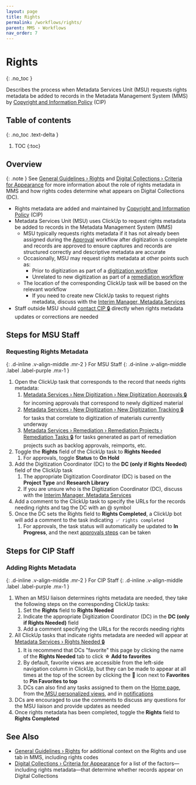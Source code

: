 ```yaml
---
layout: page
title: Rights
permalink: /workflows/rights/
parent: MMS › Workflows
nav_order: 7
---
```


# Rights
{: .no_toc }

Describes the process when Metadata Services Unit (MSU) requests rights metadata be added to records in the Metadata Management System (MMS) by [Copyright and Information Policy](/metadata-documentation/resources/glossary/#copyright-information-policy) (CIP)

## Table of contents
{: .no_toc .text-delta }

1. TOC
{:toc}

## Overview

{: .note }
See [General Guidelines › Rights](/metadata-documentation/metadata/guidelines/#rights) and [Digital Collections › Criteria for Appearance](/metadata-documentation/dc/criteria/) for more information about the role of rights metadata in MMS and how rights codes determine what appears on Digital Collections (DC).

- Rights metadata are added and maintained by [Copyright and Information Policy](/metadata-documentation/resources/glossary/#copyright-information-policy) (CIP)
- Metadata Services Unit (MSU) uses ClickUp to request rights metadata be added to records in the Metadata Management System (MMS)
  - MSU typically requests rights metadata if it has not already been assigned during the [Approval](/metadata-documentation/workflows/approvals/) workflow after digitization is complete and records are approved to ensure captures and records are structured correctly and descriptive metadata are accurate
  - Occasionally, MSU may request rights metadata at other points such as:
    - Prior to digitization as part of a [digitization workflow](/metadata-documentation/workflows/digitization/)
    - Unrelated to new digitization as part of a [remediation workflow](/metadata-documentation/workflows/remediation/)
  - The location of the corresponding ClickUp task will be based on the relevant workflow
    - If you need to create new ClickUp tasks to request rights metadata, discuss with the [Interim Manager, Metadata Services](/metadata-documentation/contact/)
- Staff outside MSU should [contact CIP 🔒](https://lair.nypl.org/-/departments/library-sites-and-services/research-libraries/copyright-information-policy) directly when rights metadata updates or corrections are needed

## Steps for MSU Staff

### Requesting Rights Metadata
{: .d-inline .v-align-middle .mr-2 }
For MSU Staff
{: .d-inline .v-align-middle .label .label-purple .mx-1 }

1. Open the ClickUp task that corresponds to the record that needs rights metadata:
   1. [Metadata Services › New Digitization › New Digitization Approvals 🔒](https://app.clickup.com/2305128/v/l/6-180919377-1) for incoming approvals that correspond to newly digitized material
   1. [Metadata Services › New Digitization › New Digitization Tracking 🔒](https://app.clickup.com/2305128/v/l/6-164664866-1) for tasks that correlate to digitization of materials currently underway
   1. [Metadata Services › Remediation › Remediation Projects › Remediation Tasks 🔒](https://app.clickup.com/2305128/v/l/26b38-8667) for tasks generated as part of remediation projects such as backlog approvals, reimports, etc.
1. Toggle the **Rights** field of the ClickUp task to **Rights Needed**
   1. For approvals, toggle **Status** to **On Hold**
1. Add the Digitization Coordinator (DC) to the **DC (only if Rights Needed)** field of the ClickUp task
   1. The appropriate Digitization Coordinator (DC) is based on the **Project Type** and **Research Library**
   1. If you are unsure who is the Digitization Coordinator (DC), discuss with the [Interim Manager, Metadata Services](/metadata-documentation/contact/)
1. Add a comment to the ClickUp task to specify the URLs for the records needing rights and tag the DC with an @ symbol
1. Once the DC sets the Rights field to **Rights Completed**, a ClickUp bot will add a comment to the task indicating  `✅ rights completed`
   1. For approvals, the task status will automatically be updated to **In Progress**, and the next [approvals steps](/metadata-documentation/workflows/approvals/#steps) can be taken

## Steps for CIP Staff

### Adding Rights Metadata
{: .d-inline .v-align-middle .mr-2 }
For CIP Staff
{: .d-inline .v-align-middle .label .label-purple .mx-1 }

1. When an MSU liaison determines rights metadata are needed, they take the following steps on the corresponding ClickUp tasks:
   1. Set the **Rights** field to **Rights Needed**
   1. Indicate the appropriate Digitization Coordinator (DC) in the **DC (only if Rights Needed)** field
   1. Add a comment specifying the URLs for the records needing rights
1. All ClickUp tasks that indicate rights metadata are needed will appear at [Metadata Services › Rights Needed 🔒](https://app.clickup.com/2305128/v/l/26b38-4647)
   1. It is recommend that DCs "favorite" this page by clicking the name of the **Rights Needed** tab to click **☆ Add to favorites**
   1. By default, favorite views are accessible from the left-side navigation column in ClickUp, but they can be made to appear at all times at the top of the screen by clicking the **📌** icon next to **Favorites** to **Pin Favorites to top**
   1. DCs can also find any tasks assigned to them on the [Home page](https://app.clickup.com/2305128/home), from the[ MSU personalized views](https://app.clickup.com/2305128/v/l/4-18903295-1), and in [notifications](https://app.clickup.com/2305128/notifications)
1. DCs are encouraged to use the comments to discuss any questions for the MSU liaison and provide updates as needed
1. Once rights metadata has been completed, toggle the **Rights** field to **Rights Completed**

## See Also

- [General Guidelines › Rights](/metadata-documentation/metadata/guidelines/#rights) for additional context on the Rights and use tab in MMS, including rights codes
- [Digital Collections › Criteria for Appearance](/metadata-documentation/dc/criteria/) for a list of the factors—including rights metadata—that determine whether records appear on Digital Collections
